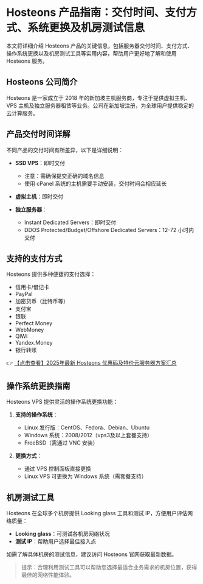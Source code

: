 # Hosteons 产品指南：交付时间、支付方式、系统更换及机房测试信息

本文将详细介绍 Hosteons 产品的关键信息，包括服务器交付时间、支付方式、操作系统更换以及机房测试工具等实用内容，帮助用户更好地了解和使用 Hosteons 服务。

## Hosteons 公司简介

Hosteons 是一家成立于 2018 年的新加坡主机服务商，专注于提供虚拟主机、VPS 主机及独立服务器租赁等业务。公司在新加坡注册，为全球用户提供稳定的云计算服务。

## 产品交付时间详解

不同产品的交付时间有所差异，以下是详细说明：

- **SSD VPS**：即时交付
  - 注意：需确保提交正确的域名信息
  - 使用 cPanel 系统的主机需要手动安装，交付时间会相应延长

- **虚拟主机**：即时交付

- **独立服务器**：
  - Instant Dedicated Servers：即时交付
  - DDOS Protected/Budget/Offshore Dedicated Servers：12-72 小时内交付

## 支持的支付方式

Hosteons 提供多种便捷的支付选择：

- 信用卡/借记卡
- PayPal
- 加密货币（比特币等）
- 支付宝
- 银联
- Perfect Money
- WebMoney
- QIWI
- Yandex.Money
- 银行转账

👉 [【点击查看】2025年最新 Hosteons 优惠码及特价云服务器方案汇总](https://bit.ly/hosteons)

## 操作系统更换指南

Hosteons VPS 提供灵活的操作系统更换功能：

1. **支持的操作系统**：
   - Linux 发行版：CentOS、Fedora、Debian、Ubuntu
   - Windows 系统：2008/2012（vps3及以上套餐支持）
   - FreeBSD（需通过 VNC 安装）

2. **更换方式**：
   - 通过 VPS 控制面板直接更换
   - Linux VPS 可更换为 Windows 系统（需套餐支持）

## 机房测试工具

Hosteons 在全球多个机房提供 Looking glass 工具和测试 IP，方便用户评估网络质量：

- **Looking glass**：可测试各机房网络状况
- **测试 IP**：帮助用户选择最佳接入点

如需了解具体机房的测试信息，建议访问 Hosteons 官网获取最新数据。

> 提示：合理利用测试工具可以帮助您选择最适合业务需求的机房位置，获得最佳的网络性能体验。